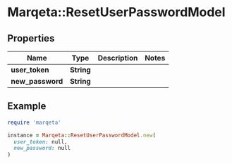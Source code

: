 # Marqeta::ResetUserPasswordModel

## Properties

| Name | Type | Description | Notes |
| ---- | ---- | ----------- | ----- |
| **user_token** | **String** |  |  |
| **new_password** | **String** |  |  |

## Example

```ruby
require 'marqeta'

instance = Marqeta::ResetUserPasswordModel.new(
  user_token: null,
  new_password: null
)
```

